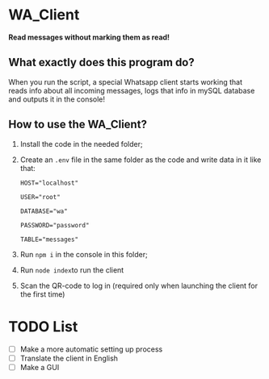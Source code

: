 # WA_Client
<b>Read messages without marking them as read!</b>
<h2>What exactly does this program do?</h2>
<p>When you run the script, a special Whatsapp client starts working that reads info about all incoming messages, logs that info in mySQL database and outputs it in the console!</p>
<h2>How to use the WA_Client?</h2>

 1. Install the code in the needed folder;
 2. Create an `.env` file in the same folder as the code and write data in it like that: 

    ```
    HOST="localhost"
    
    USER="root"
    
    DATABASE="wa"
    
    PASSWORD="password"
    
    TABLE="messages"
 3. Run `npm i` in the console in this folder;
 4. Run `node index`to run the client
 5. Scan the QR-code to log in (required only when launching the client for the first time)
<h1>TODO List</h1>

 - [ ] Make a more automatic setting up process
 - [ ] Translate the client in English
 - [ ] Make a GUI